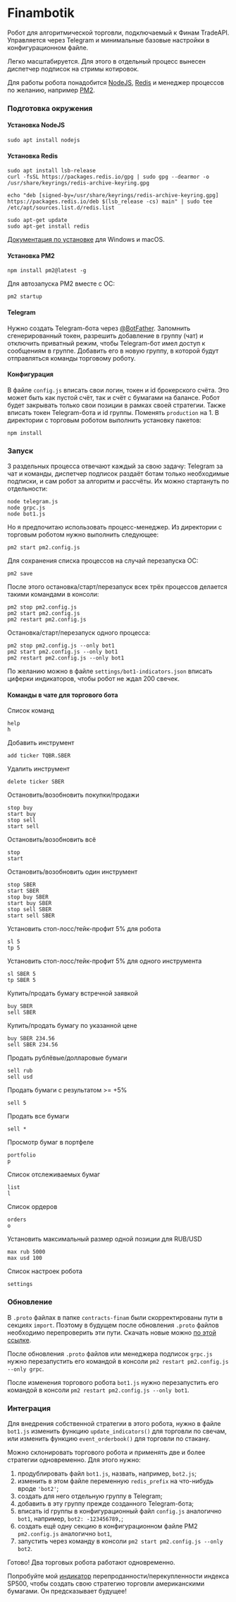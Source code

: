 # Finambotik

Робот для алгоритмической торговли, подключаемый к Финам TradeAPI.
Управляется через Telegram и минимальные базовые настройки в конфигурационном файле.

Легко масштабируется. Для этого в отдельный процесс вынесен диспетчер подписок на стримы котировок.

Для работы робота понадобится [NodeJS](https://nodejs.org/en/download), [Redis](https://redis.io/docs/getting-started/) и менеджер процессов по желанию, например [PM2](https://pm2.keymetrics.io/docs/usage/quick-start/).

### Подготовка окружения

#### Установка NodeJS
```
sudo apt install nodejs
```

#### Установка Redis
```
sudo apt install lsb-release
curl -fsSL https://packages.redis.io/gpg | sudo gpg --dearmor -o /usr/share/keyrings/redis-archive-keyring.gpg

echo "deb [signed-by=/usr/share/keyrings/redis-archive-keyring.gpg] https://packages.redis.io/deb $(lsb_release -cs) main" | sudo tee /etc/apt/sources.list.d/redis.list

sudo apt-get update
sudo apt-get install redis
```
[Документация по установке](https://redis.io/docs/getting-started/installation/) для Windows и macOS.

#### Установка PM2
```
npm install pm2@latest -g
```

Для автозапуска PM2 вместе с ОС:
```
pm2 startup
```

#### Telegram

Нужно создать Telegram-бота через [@BotFather](https://t.me/BotFather). Запомнить сгенерированный токен, разрешить добавление в группу (чат) и отключить приватный режим, чтобы Telegram-бот имел доступ к сообщениям в группе.
Добавить его в новую группу, в которой будут отправляться команды торговому роботу.
 
#### Конфигурация

В файле `config.js` вписать свои логин, токен и id брокерского счёта. Это может быть как пустой счёт, так и счёт с бумагами на балансе. Робот будет закрывать только свои позиции в рамках своей стратегии.
Также вписать токен Telegram-бота и id группы. Поменять `production` на 1.
В директории с торговым роботом выполнить установку пакетов:
```
npm install
```

### Запуск

3 раздельных процесса отвечают каждый за свою задачу:
Telegram за чат и команды, диспетчер подписок раздаёт ботам только необходимые подписки, и сам робот за алгоритм и рассчёты. 
Их можно стартануть по отдельности:
```
node telegram.js
node grpc.js
node bot1.js
```

Но я предпочитаю использовать процесс-менеджер. Из директории с торговым роботом нужно выполнить следующее:
```
pm2 start pm2.config.js
```

Для сохранения списка процессов на случай перезапуска ОС:
```
pm2 save
```

После этого остановка/старт/перезапуск всех трёх процессов делается такими командами в консоли:
```
pm2 stop pm2.config.js
pm2 start pm2.config.js
pm2 restart pm2.config.js
```

Остановка/старт/перезапуск одного процесса:
```
pm2 stop pm2.config.js --only bot1
pm2 start pm2.config.js --only bot1
pm2 restart pm2.config.js --only bot1
```

По желанию можно в файле `settings/bot1-indicators.json` вписать циферки индикаторов, чтобы робот не ждал 200 свечек.

#### Команды в чате для торгового бота

Список команд
```
help
h
```

Добавить инструмент
```
add ticker TQBR.SBER
```

Удалить инструмент
```
delete ticker SBER
```

Остановить/возобновить покупки/продажи
```
stop buy
start buy
stop sell
start sell
```

Остановить/возобновить всё
```
stop
start
```

Остановить/возобновить один инструмент
```
stop SBER
start SBER
stop buy SBER
start buy SBER
stop sell SBER
start sell SBER
```

Установить стоп-лосс/тейк-профит 5% для робота
```
sl 5
tp 5
```

Установить стоп-лосс/тейк-профит 5% для одного инструмента
```
sl SBER 5
tp SBER 5
```

Купить/продать бумагу встречной заявкой
```
buy SBER
sell SBER
```

Купить/продать бумагу по указанной цене 
```
buy SBER 234.56
sell SBER 234.56
```

Продать рублёвые/долларовые бумаги
```
sell rub
sell usd
```

Продать бумаги с результатом >= +5%
```
sell 5
```

Продать все бумаги
```
sell *
```

Просмотр бумаг в портфеле
```
portfolio
p
```

Список отслеживаемых бумаг
```
list
l
```

Список ордеров
```
orders
o
```

Установить максимальный размер одной позиции для RUB/USD
```
max rub 5000
max usd 100
```

Список настроек робота
```
settings
```

### Обновление

В `.proto` файлах в папке `contracts-finam` были скорректированы пути в секциях `import`. Поэтому в будущем после обновления `.proto` файлов необходимо перепроверить эти пути. Скачать новые можно [по этой ссылке](https://github.com/FinamWeb/trade-api-docs/tree/master/contracts).

После обновления `.proto` файлов или менеджера подписок `grpc.js` нужно перезапустить его командой в консоли `pm2 restart pm2.config.js --only grpc`.

После изменения торгового робота `bot1.js` нужно перезапустить его командой в консоли `pm2 restart pm2.config.js --only bot1`.

### Интеграция

Для внедрения собственной стратегии в этого робота, нужно в файле `bot1.js` изменить функцию `update_indicators()` для торговли по свечам, или изменить функцию `event_orderbook()` для торговли по стакану.

Можно склонировать торгового робота и применять две и более стратегии одновременно. 
Для этого нужно:
1. продублировать файл `bot1.js`, назвать, например, `bot2.js`;
2. изменить в этом файле переменную `redis_prefix` на что-нибудь вроде `'bot2'`;
3. создать для него отдельную группу в Telegram;
4. добавить в эту группу прежде созданного Telegram-бота;
5. вписать id группы в конфигурационный файл `config.js` аналогично `bot1`, например, `bot2: -123456789,`;
6. создать ещё одну секцию в конфигурационном файле PM2 `pm2.config.js` аналогично `bot1`, 
7. запустить через команду в консоли `pm2 start pm2.config.js --only bot2`.

Готово! Два торговых робота работают одновременно.

Попробуйте мой [индикатор](https://t.me/spxspy) перепроданности/перекупленности индекса SP500, чтобы создать свою стратегию торговли американскими бумагами. Он предсказывает будущее! 

